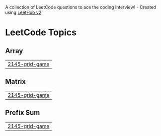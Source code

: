 A collection of LeetCode questions to ace the coding interview! - Created using [LeetHub v2](https://github.com/arunbhardwaj/LeetHub-2.0)
<!---LeetCode Topics Start-->
# LeetCode Topics
## Array
|  |
| ------- |
| [2145-grid-game](https://github.com/DhruvBajoria/Leetcode_Questions/tree/master/2145-grid-game) |
## Matrix
|  |
| ------- |
| [2145-grid-game](https://github.com/DhruvBajoria/Leetcode_Questions/tree/master/2145-grid-game) |
## Prefix Sum
|  |
| ------- |
| [2145-grid-game](https://github.com/DhruvBajoria/Leetcode_Questions/tree/master/2145-grid-game) |
<!---LeetCode Topics End-->